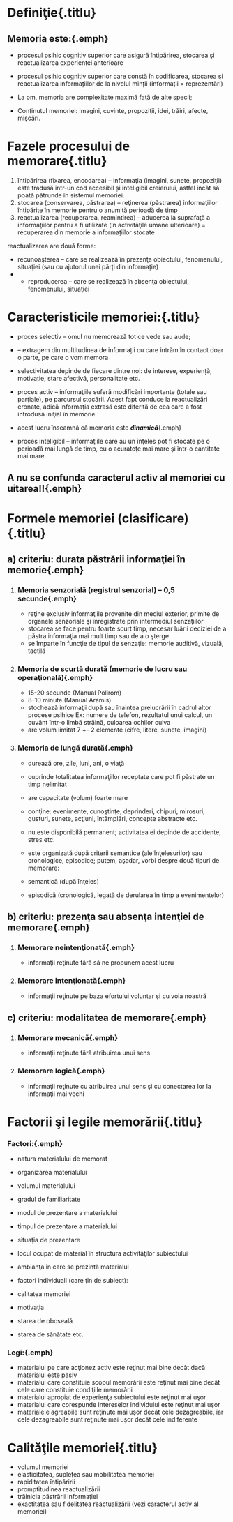 # Definiţie{.titlu}

## Memoria este:{.emph}

*   procesul psihic cognitiv superior care asigură întipărirea, stocarea şi reactualizarea experienţei anterioare
*   procesul psihic cognitiv superior care constă în codificarea, stocarea şi reactualizarea informațiilor de la nivelul minții (informații = reprezentări)

*   La om, memoria are complexitate maximă faţă de alte specii;
*   Conţinutul memoriei: imagini, cuvinte, propoziţii, idei, trăiri, afecte, mişcări.

# Fazele procesului de memorare{.titlu}

1.  întipărirea (fixarea, encodarea) – informaţia (imagini, sunete, propoziţii) este tradusă într-un cod accesibil și inteligibil creierului, astfel încât să poată pătrunde în sistemul memoriei.
2.  stocarea (conservarea, păstrarea) – reţinerea (păstrarea) informaţiilor întipărite în memorie pentru o anumită perioadă de timp
3.  reactualizarea (recuperarea, reamintirea) – aducerea la suprafaţă a informaţiilor pentru a fi utilizate (în activităţile umane ulterioare) = recuperarea din memorie a informațiilor stocate

reactualizarea are două forme:  

*   recunoaşterea – care se realizează în prezenţa obiectului, fenomenului, situaţiei (sau cu ajutorul unei părți din informație)
*   - reproducerea – care se realizează în absenţa obiectului, fenomenului, situaţiei

# Caracteristicile memoriei:{.titlu}

*   proces selectiv – omul nu memorează tot ce vede sau aude;
*   – extragem din multitudinea de informații cu care intrăm în contact doar o parte, pe care o vom memora
*   selectivitatea depinde de fiecare dintre noi: de interese, experiență, motivație, stare afectivă, personalitate etc.
*   proces activ – informaţiile suferă modificări importante (totale sau parţiale), pe parcursul stocării. Acest fapt conduce la reactualizări eronate, adică informaţia extrasă este diferită de cea care a fost introdusă iniţial în memorie
*   acest lucru înseamnă că memoria este ***dinamică***{.emph}

*   proces inteligibil – informaţiile care au un înţeles pot fi stocate pe o perioadă mai lungă de timp, cu o acurateţe mai mare şi într-o cantitate mai mare

## A nu se confunda caracterul activ al memoriei cu uitarea!!{.emph}

# Formele memoriei (clasificare){.titlu}

## a) criteriu: durata păstrării informaţiei în memorie{.emph}

1.  ### **Memoria senzorială (registrul senzorial) – 0,5 secunde**{.emph}

    *   reţine exclusiv informaţiile provenite din mediul exterior, primite de organele senzoriale şi înregistrate prin intermediul senzaţiilor
    *   stocarea se face pentru foarte scurt timp, necesar luării deciziei de a păstra informaţia mai mult timp sau de a o şterge
    *   se împarte în funcţie de tipul de senzaţie: memorie auditivă, vizuală, tactilă
2.  ### **Memoria de scurtă durată (memorie de lucru sau operaţională)**{.emph}

    *   15-20 secunde (Manual Polirom)
    *   8-10 minute (Manual Aramis)
    *   stochează informaţii după sau înaintea prelucrării în cadrul altor procese psihice Ex: numere de telefon, rezultatul unui calcul, un cuvânt într-o limbă străină, culoarea ochilor cuiva
    *   are volum limitat 7 +- 2 elemente (cifre, litere, sunete, imagini)
3.  ### **Memoria de lungă durată**{.emph}

    *   durează ore, zile, luni, ani, o viaţă
    *   cuprinde totalitatea informaţiilor receptate care pot fi păstrate un timp nelimitat
    *   are capacitate (volum) foarte mare
    *   conţine: evenimente, cunoştinţe, deprinderi, chipuri, mirosuri, gusturi, sunete, acţiuni, întâmplări, concepte abstracte etc.
    *   nu este disponibilă permanent; activitatea ei depinde de accidente, stres etc.
    *   este organizată după criterii semantice (ale înţelesurilor) sau cronologice, episodice; putem, aşadar, vorbi despre două tipuri de memorare:

    *   semantică (după înţeles)
    *   episodică (cronologică, legată de derularea în timp a evenimentelor)

## b) criteriu: prezenţa sau absenţa intenţiei de memorare{.emph}

1.  ### **Memorare neintenţionată**{.emph}

    - informaţii reţinute fără să ne propunem acest lucru
2.  ### **Memorare intenţionată**{.emph}

    - informaţii reţinute pe baza efortului voluntar şi cu voia noastră

## c) criteriu: modalitatea de memorare{.emph}

1.  ### **Memorare mecanică**{.emph}

    - informaţii reţinute fără atribuirea unui sens
2.  ### **Memorare logică**{.emph}

    - informaţii reţinute cu atribuirea unui sens şi cu conectarea lor la informaţii mai vechi

# Factorii şi legile memorării{.titlu}

### Factori:{.emph}

*   natura materialului de memorat
*   organizarea materialului
*   volumul materialului
*   gradul de familiaritate
*   modul de prezentare a materialului
*   timpul de prezentare a materialului
*   situaţia de prezentare
*   locul ocupat de material în structura activităţilor subiectului
*   ambianţa în care se prezintă materialul
*   factori individuali (care ţin de subiect):

*   calitatea memoriei
*   motivaţia
*   starea de oboseală
*   starea de sănătate etc.

### Legi:{.emph}

*   materialul pe care acţionez activ este reţinut mai bine decât dacă materialul este pasiv
*   materialul care constituie scopul memorării este reţinut mai bine decât cele care constituie condiţiile memorării
*   materialul apropiat de experienţa subiectului este reţinut mai uşor
*   materialul care corespunde intereselor individului este reţinut mai uşor
*   materialele agreabile sunt reţinute mai uşor decât cele dezagreabile, iar cele dezagreabile sunt reţinute mai uşor decât cele indiferente

# Calităţile memoriei{.titlu}

*   volumul memoriei
*   elasticitatea, supleţea sau mobilitatea memoriei
*   rapiditatea întipăririi
*   promptitudinea reactualizării
*   trăinicia păstrării informaţiei
*   exactitatea sau fidelitatea reactualizării (vezi caracterul activ al memoriei)